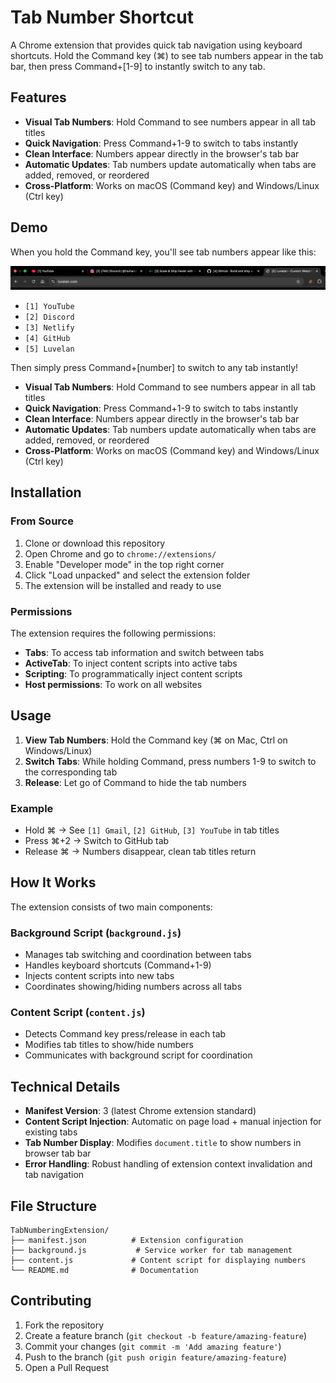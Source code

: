 # Tab Number Shortcut

A Chrome extension that provides quick tab navigation using keyboard shortcuts. Hold the Command key (⌘) to see tab numbers appear in the tab bar, then press Command+[1-9] to instantly switch to any tab.

## Features

- **Visual Tab Numbers**: Hold Command to see numbers appear in all tab titles
- **Quick Navigation**: Press Command+1-9 to switch to tabs instantly
- **Clean Interface**: Numbers appear directly in the browser's tab bar
- **Automatic Updates**: Tab numbers update automatically when tabs are added, removed, or reordered
- **Cross-Platform**: Works on macOS (Command key) and Windows/Linux (Ctrl key)

## Demo

When you hold the Command key, you'll see tab numbers appear like this:

![Tab Numbers Demo](/screenshot.png)

- `[1] YouTube`
- `[2] Discord`
- `[3] Netlify`
- `[4] GitHub`
- `[5] Luvelan`

Then simply press Command+[number] to switch to any tab instantly!

- **Visual Tab Numbers**: Hold Command to see numbers appear in all tab titles
- **Quick Navigation**: Press Command+1-9 to switch to tabs instantly
- **Clean Interface**: Numbers appear directly in the browser's tab bar
- **Automatic Updates**: Tab numbers update automatically when tabs are added, removed, or reordered
- **Cross-Platform**: Works on macOS (Command key) and Windows/Linux (Ctrl key)

## Installation

### From Source
1. Clone or download this repository
2. Open Chrome and go to `chrome://extensions/`
3. Enable "Developer mode" in the top right corner
4. Click "Load unpacked" and select the extension folder
5. The extension will be installed and ready to use

### Permissions
The extension requires the following permissions:
- **Tabs**: To access tab information and switch between tabs
- **ActiveTab**: To inject content scripts into active tabs
- **Scripting**: To programmatically inject content scripts
- **Host permissions**: To work on all websites

## Usage

1. **View Tab Numbers**: Hold the Command key (⌘ on Mac, Ctrl on Windows/Linux)
2. **Switch Tabs**: While holding Command, press numbers 1-9 to switch to the corresponding tab
3. **Release**: Let go of Command to hide the tab numbers

### Example
- Hold ⌘ → See `[1] Gmail`, `[2] GitHub`, `[3] YouTube` in tab titles
- Press ⌘+2 → Switch to GitHub tab
- Release ⌘ → Numbers disappear, clean tab titles return

## How It Works

The extension consists of two main components:

### Background Script (`background.js`)
- Manages tab switching and coordination between tabs
- Handles keyboard shortcuts (Command+1-9)
- Injects content scripts into new tabs
- Coordinates showing/hiding numbers across all tabs

### Content Script (`content.js`)
- Detects Command key press/release in each tab
- Modifies tab titles to show/hide numbers
- Communicates with background script for coordination

## Technical Details

- **Manifest Version**: 3 (latest Chrome extension standard)
- **Content Script Injection**: Automatic on page load + manual injection for existing tabs
- **Tab Number Display**: Modifies `document.title` to show numbers in browser tab bar
- **Error Handling**: Robust handling of extension context invalidation and tab navigation

## File Structure

```
TabNumberingExtension/
├── manifest.json          # Extension configuration
├── background.js           # Service worker for tab management
├── content.js             # Content script for displaying numbers
└── README.md              # Documentation
```

## Contributing

1. Fork the repository
2. Create a feature branch (`git checkout -b feature/amazing-feature`)
3. Commit your changes (`git commit -m 'Add amazing feature'`)
4. Push to the branch (`git push origin feature/amazing-feature`)
5. Open a Pull Request

